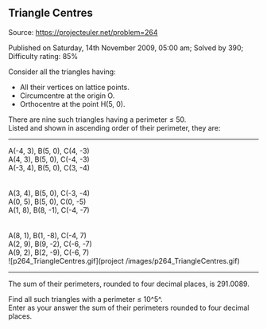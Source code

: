 Triangle Centres
----------------

Source: https://projecteuler.net/problem=264

Published on Saturday, 14th November 2009, 05:00 am; Solved by 390;
Difficulty rating: 85%

Consider all the triangles having:

-   All their vertices on lattice points.
-   Circumcentre at the origin O.
-   Orthocentre at the point H(5, 0).

There are nine such triangles having a perimeter ≤ 50.\
 Listed and shown in ascending order of their perimeter, they are:

  ------------------------------------ ------------------------------------
  A(-4, 3), B(5, 0), C(4, -3)\
   A(4, 3), B(5, 0), C(-4, -3)\
   A(-3, 4), B(5, 0), C(3, -4)\
  \
  \
   A(3, 4), B(5, 0), C(-3, -4)\
   A(0, 5), B(5, 0), C(0, -5)\
   A(1, 8), B(8, -1), C(-4, -7)\
  \
  \
   A(8, 1), B(1, -8), C(-4, 7)\
   A(2, 9), B(9, -2), C(-6, -7)\
   A(9, 2), B(2, -9), C(-6, 7)\
  ![p264\_TriangleCentres.gif](project
  /images/p264_TriangleCentres.gif)
  ------------------------------------ ------------------------------------

The sum of their perimeters, rounded to four decimal places, is
291.0089.

Find all such triangles with a perimeter ≤ 10^5^.\
 Enter as your answer the sum of their perimeters rounded to four
decimal places.
